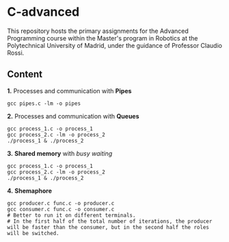 # C-advanced
This repository hosts the primary assignments for the Advanced Programming course within the Master's program in Robotics at the Polytechnical University of Madrid, under the guidance of Professor Claudio Rossi.

## Content

**1.** Processes and communication with **Pipes**
```
gcc pipes.c -lm -o pipes
```
**2.** Processes and communication with **Queues**
```
gcc process_1.c -o process_1
gcc process_2.c -lm -o process_2
./process_1 & ./process_2
```
**3.** **Shared memory** with *busy waiting*
```
gcc process_1.c -o process_1
gcc process_2.c -lm -o process_2
./process_1 & ./process_2
```
**4.** **Shemaphore**
```
gcc producer.c func.c -o producer.c
gcc consumer.c func.c -o consumer.c
# Better to run it on different terminals. 
# In the first half of the total number of iterations, the producer will be faster than the consumer, but in the second half the roles will be switched.
```
